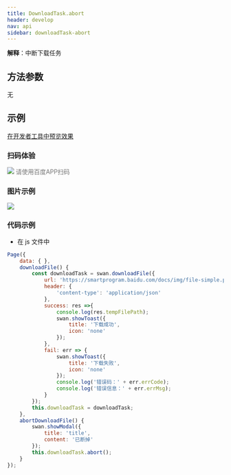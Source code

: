 ```yaml
---
title: DownloadTask.abort
header: develop
nav: api
sidebar: downloadTask-abort
---
```




**解释**：中断下载任务

 
## 方法参数 

无

## 示例

<a href="swanide://fragment/dcaee8cc80556c6096c0f550d3292da41573018260749" title="在开发者工具中预览效果" target="_self">在开发者工具中预览效果</a>

### 扫码体验

<div class='scan-code-container'>
    <img src="https://b.bdstatic.com/miniapp/assets/images/doc_demo/abortDownloadFile.png" class="demo-qrcode-image" />
    <font color=#777 12px>请使用百度APP扫码</font>
</div>

###  图片示例  

<div class="m-doc-custom-examples">
    <div class="m-doc-custom-examples-correct">
        <img src="https://b.bdstatic.com/miniapp/images/abortDownloadFile.gif">
    </div>
    <div class="m-doc-custom-examples-correct">
        <img src=" ">
    </div>
    <div class="m-doc-custom-examples-correct">
        <img src=" ">
    </div>     
</div>

### 代码示例 
 



* 在 js 文件中

```js
Page({
    data: { },
    downloadFile() {
        const downloadTask = swan.downloadFile({
            url: 'https://smartprogram.baidu.com/docs/img/file-simple.pdf',
            header: {
                'content-type': 'application/json'
            },
            success: res =>{
                console.log(res.tempFilePath);
                swan.showToast({
                    title: '下载成功',
                    icon: 'none'
                });
            },
            fail: err => {
                swan.showToast({
                    title: '下载失败',
                    icon: 'none'
                });
                console.log('错误码：' + err.errCode);
                console.log('错误信息：' + err.errMsg);
            }
        });
        this.downloadTask = downloadTask;
    },
    abortDownloadFile() {
        swan.showModal({
            title: 'title',
            content: '已断掉'
        });
        this.downloadTask.abort();
    }
});

```
